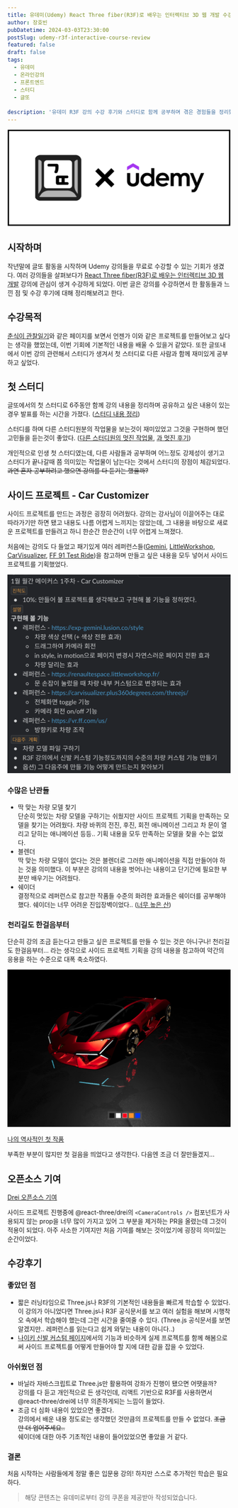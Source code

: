 ```yaml
---
title: 유데미(Udemy) React Three fiber(R3F)로 배우는 인터렉티브 3D 웹 개발 수강 후기
author: 장호빈
pubDatetime: 2024-03-03T23:30:00
postSlug: udemy-r3f-interactive-course-review
featured: false
draft: false
tags:
  - 유데미
  - 온라인강의
  - 프론트엔드
  - 스터디
  - 글또

description: '유데미 R3F 강의 수강 후기와 스터디로 함께 공부하며 겪은 경험들을 정리했다.'
---
```


![글또 X 유데미](./images/geulttoxudemy.png)

## 시작하며

작년말에 글또 활동을 시작하며 Udemy 강의들을 무료로 수강할 수 있는 기회가 생겼다. 여러 강의들을 살펴보다가 [React Three fiber(R3F)로 배우는 인터렉티브 3D 웹 개발](https://www.udemy.com/course/react-three-fiber-r3f/) 강의에 관심이 생겨 수강하게 되었다. 이번 글은 강의를 수강하면서 한 활동들과 느낀 점 및 수강 후기에 대해 정리해보려고 한다.

## 수강목적

[춘식이 관찰일기](https://www.choonsikdiary.com/)와 같은 페이지를 보면서 언젠가 이와 같은 프로젝트를 만들어보고 싶다는 생각을 했었는데, 이번 기회에 기본적인 내용을 배울 수 있을거 같았다. 또한 글또내에서 이번 강의 관련해서 스터디가 생겨서 첫 스터디로 다른 사람과 함께 재미있게 공부하고 싶었다.

## 첫 스터디

글또에서의 첫 스터디로 6주동안 함께 강의 내용을 정리하며 공유하고 싶은 내용이 있는 경우 발표를 하는 시간을 가졌다. ([스터디 내용 정리](https://janghobin.notion.site/c56760191122411f99ada0f1c152fa1b))

스터디를 하며 다른 스터디원분의 작업물을 보는것이 재미있었고 그것을 구현하며 했던 고민들을 듣는것이 좋았다. ([다른 스터디원의 멋진 작업물](https://prepare-assignment-test.vercel.app/), [과 멋진 후기](https://velog.io/@blcklamb/%ED%86%A0%EC%8A%A4%ED%8E%98%EC%9D%B4%EC%8A%A4%EB%A5%BC-%ED%81%B4%EB%A1%A0%EC%BD%94%EB%94%A9-%ED%95%B4%EB%B3%B4%EC%9E%90))

개인적으로 인생 첫 스터디였는데, 다른 사람들과 공부하며 어느정도 강제성이 생기고 스터디가 끝나갈때 쯤 의미있는 작업물이 남는다는 것에서 스터디의 장점이 체감되었다. ~~과연 혼자 공부하려고 했으면 강의를 다 듣기는 했을까?~~

## 사이드 프로젝트 - Car Customizer

사이드 프로젝트를 만드는 과정은 굉장히 어려웠다. 강의는 강사님이 이끌어주는 대로 따라가기만 하면 됐고 내용도 나름 어렵게 느끼지는 않았는데, 그 내용을 바탕으로 새로운 프로젝트를 만들려고 하니 한순간 한순간이 너무 어렵게 느껴졌다.

처음에는 강의도 다 들었고 패기있게 여러 레퍼런스들([Gemini](https://exp-gemini.lusion.co/style), [LittleWorkshop](https://renaultespace.littleworkshop.fr/), [CarVisualizer](https://carvisualizer.plus360degrees.com/threejs/), [FF 91 Test Ride](https://vr.ff.com/us/))을 참고하며 만들고 싶은 내용을 모두 넣어서 사이드 프로젝트를 기획했었다.

![첫 기획 내용](./images/first-plan.png)

### 수많은 난관들

- 딱 맞는 차량 모델 찾기  
  단순히 멋있는 차량 모델을 구하기는 쉬웠지만 사이드 프로젝트 기획을 만족하는 모델을 찾기는 어려웠다. 차량 바퀴의 전진, 후진, 회전 애니메이션 그리고 차 문이 열리고 닫히는 애니메이션 등등.. 기획 내용을 모두 만족하는 모델을 찾을 수는 없었다.
- 블렌더  
  딱 맞는 차량 모델이 없다는 것은 블렌더로 그러한 애니메이션을 직접 만들어야 하는 것을 의미했다. 이 부분은 강의의 내용을 벗어나는 내용이고 단기간에 필요한 부분만 배우기는 어려웠다.
- 쉐이더  
  결정적으로 레퍼런스로 참고한 작품들 수준의 화려한 효과들은 쉐이더를 공부해야 했다. 쉐이더는 너무 어려운 진입장벽이었다.. ([너무 높은 산](https://thebookofshaders.com/))

### 천리길도 한걸음부터

단순히 강의 조금 듣는다고 만들고 싶은 프로젝트를 만들 수 있는 것은 아니구나! 천리길도 한걸음부터... 라는 생각으로 사이드 프로젝트 기획을 강의 내용을 참고하여 약간의 응용을 하는 수준으로 대폭 축소하였다.

![작품 미리보기](./images/side-project-preview.png)

[나의 역사적인 첫 작품](https://car-customizer.pages.dev/)

부족한 부분이 많지만 첫 걸음을 띄었다고 생각한다. 다음엔 조금 더 잘만들겠지...

## 오픈소스 기여

[Drei 오픈소스 기여](https://github.com/pmndrs/drei/pull/1772)

사이드 프로젝트 진행중에 @react-three/drei의 `<CameraControls />` 컴포넌트가 사용되지 않는 prop을 너무 많이 가지고 있어 그 부분을 제거하는 PR을 올렸는데 그것이 적용이 되었다. 아주 사소한 기여지만 처음 기여를 해보는 것이었기에 굉장히 의미있는 순간이었다.

## 수강후기

### 좋았던 점

- 짧은 러닝타임으로 Three.js나 R3F의 기본적인 내용들을 빠르게 학습할 수 있었다.  
  이 강의가 아니었다면 Three.js나 R3F 공식문서를 보고 여러 실험을 해보며 시행착오 속에서 학습해야 했는데 그런 시간을 줄여줄 수 있다. (Three.js 공식문서를 보면 알겠지만.. 레퍼런스를 읽는다고 쉽게 와닿는 내용이 아니다..)
- [나이키 신발 커스텀 페이지](https://www.nike.com/u/custom-nike-dunk-high-by-you-shoes-10001796/7687279580#Builder)에서의 기능과 비슷하게 실제 프로젝트를 함께 해봄으로써 사이드 프로젝트를 어떻게 만들어야 할 지에 대한 감을 잡을 수 있었다.

### 아쉬웠던 점

- 바닐라 자바스크립트로 Three.js만 활용하여 강좌가 진행이 됐으면 어땟을까?  
  강의를 다 듣고 개인적으로 든 생각인데, 리액트 기반으로 R3F를 사용하면서 @react-three/drei에 너무 의존하게되는 느낌이 들었다.
- 조금 더 심화 내용이 있었으면 좋겠다.  
  강의에서 배운 내용 정도로는 생각했던 것만큼의 프로젝트를 만들 수 없었다. ~~조금만 더 업어주세요..~~  
  쉐이더에 대한 아주 기초적인 내용이 들어있었으면 좋았을 거 같다.

### 결론

처음 시작하는 사람들에게 정말 좋은 입문용 강의! 하지만 스스로 추가적인 학습은 필요하다.

> 해당 콘텐츠는 유데미로부터 강의 쿠폰을 제공받아 작성되었습니다.
